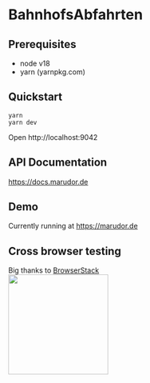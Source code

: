 # BahnhofsAbfahrten

## Prerequisites

- node v18
- yarn (yarnpkg.com)

## Quickstart

```
yarn
yarn dev
```

Open http://localhost:9042

## API Documentation

https://docs.marudor.de

## Demo

Currently running at https://marudor.de

## Cross browser testing

Big thanks to [BrowserStack](https://browserstack.com)  
<a href="https://browserstack.com"><img width=200 src="https://live.browserstack.com/images/opensource/browserstack-logo.svg"></a>
